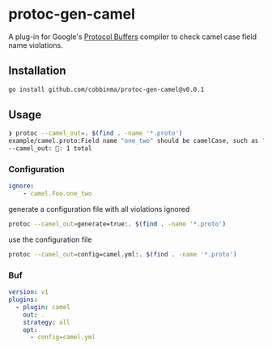 # protoc-gen-camel

A plug-in for Google's [Protocol Buffers](https://github.com/google/protobuf)
compiler to check camel case field name violations.

## Installation
```sh
go install github.com/cobbinma/protoc-gen-camel@v0.0.1
```

## Usage
```sh
❯ protoc --camel_out=. $(find . -name '*.proto')
example/camel.proto:Field name "one_two" should be camelCase, such as "oneTwo".
--camel_out: 🐪: 1 total
```

### Configuration

```yaml
ignore:
    - camel.Foo.one_two
```

generate a configuration file with all violations ignored
```sh
protoc --camel_out=generate=true:. $(find . -name '*.proto')
```

use the configuration file
```sh
protoc --camel_out=config=camel.yml:. $(find . -name '*.proto')
```

### Buf

```yml
version: v1
plugins:
  - plugin: camel
    out: .
    strategy: all
    opt:
      - config=camel.yml
```
